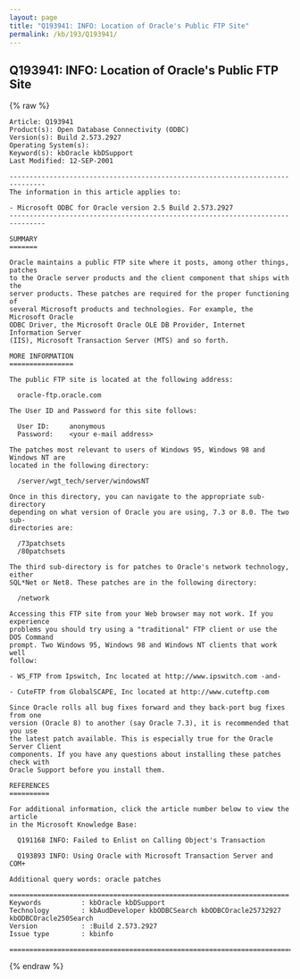 ```yaml
---
layout: page
title: "Q193941: INFO: Location of Oracle's Public FTP Site"
permalink: /kb/193/Q193941/
---
```


## Q193941: INFO: Location of Oracle's Public FTP Site

{% raw %}

	Article: Q193941
	Product(s): Open Database Connectivity (ODBC)
	Version(s): Build 2.573.2927
	Operating System(s): 
	Keyword(s): kbOracle kbDSupport
	Last Modified: 12-SEP-2001
	
	-------------------------------------------------------------------------------
	The information in this article applies to:
	
	- Microsoft ODBC for Oracle version 2.5 Build 2.573.2927 
	-------------------------------------------------------------------------------
	
	SUMMARY
	=======
	
	Oracle maintains a public FTP site where it posts, among other things, patches
	to the Oracle server products and the client component that ships with the
	server products. These patches are required for the proper functioning of
	several Microsoft products and technologies. For example, the Microsoft Oracle
	ODBC Driver, the Microsoft Oracle OLE DB Provider, Internet Information Server
	(IIS), Microsoft Transaction Server (MTS) and so forth.
	
	MORE INFORMATION
	================
	
	The public FTP site is located at the following address:
	
	  oracle-ftp.oracle.com
	
	The User ID and Password for this site follows:
	
	  User ID:     anonymous
	  Password:    <your e-mail address>
	
	The patches most relevant to users of Windows 95, Windows 98 and Windows NT are
	located in the following directory:
	
	  /server/wgt_tech/server/windowsNT
	
	Once in this directory, you can navigate to the appropriate sub-directory
	depending on what version of Oracle you are using, 7.3 or 8.0. The two sub-
	directories are:
	
	  /73patchsets
	  /80patchsets
	
	The third sub-directory is for patches to Oracle's network technology, either
	SQL*Net or Net8. These patches are in the following directory:
	
	  /network
	
	Accessing this FTP site from your Web browser may not work. If you experience
	problems you should try using a "traditional" FTP client or use the DOS Command
	prompt. Two Windows 95, Windows 98 and Windows NT clients that work well
	follow:
	
	- WS_FTP from Ipswitch, Inc located at http://www.ipswitch.com -and-
	
	- CuteFTP from GlobalSCAPE, Inc located at http://www.cuteftp.com
	
	Since Oracle rolls all bug fixes forward and they back-port bug fixes from one
	version (Oracle 8) to another (say Oracle 7.3), it is recommended that you use
	the latest patch available. This is especially true for the Oracle Server Client
	components. If you have any questions about installing these patches check with
	Oracle Support before you install them.
	
	REFERENCES
	==========
	
	For additional information, click the article number below to view the article
	in the Microsoft Knowledge Base:
	
	  Q191168 INFO: Failed to Enlist on Calling Object's Transaction
	
	  Q193893 INFO: Using Oracle with Microsoft Transaction Server and COM+
	
	Additional query words: oracle patches
	
	======================================================================
	Keywords          : kbOracle kbDSupport 
	Technology        : kbAudDeveloper kbODBCSearch kbODBCOracle25732927 kbODBCOracle250Search
	Version           : :Build 2.573.2927
	Issue type        : kbinfo
	
	=============================================================================
	

{% endraw %}
